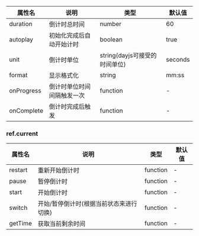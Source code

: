 | 属性名        | 说明            | 类型                    | 默认值     |
|------------|---------------|-----------------------|---------|
| duration   | 倒计时总时间        | number                | 60      |
| autoplay   | 初始化完成后自动开始计时  | boolean               | true    |
| unit       | 倒计时单位         | string(dayjs可接受的时间单位) | seconds |
| format     | 显示格式化         | string                | mm:ss   |
| onProgress | 倒计时单位时间间隔触发一次 | function              | -       |
| onComplete | 倒计时完成后触发      | function              | -       |

### ref.current

| 属性名     | 说明                    | 类型       | 默认值 |
|---------|-----------------------|----------|-----|
| restart | 重新开始倒计时               | function | -   |
| pause   | 暂停倒计时                 | function | -   |
| start   | 开始倒计时                 | function | -   |
| switch  | 开始/暂停倒计时(根据当前状态来进行切换) | function | -   |
| getTime | 获取当前剩余时间              | function | -   |